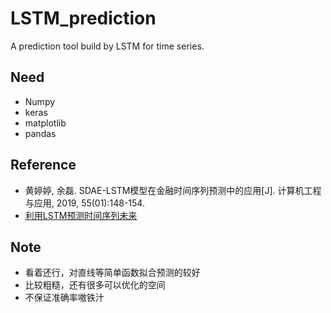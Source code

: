 # LSTM_prediction
A prediction tool build by LSTM for time series.
## Need
* Numpy
* keras
* matplotlib
* pandas
## Reference
* 黄婷婷, 余磊. SDAE-LSTM模型在金融时间序列预测中的应用[J]. 计算机工程与应用, 2019, 55(01):148-154.
* [利用LSTM预测时间序列未来](https://blog.csdn.net/hzy459176895/article/details/90512104)
## Note
* 看着还行，对直线等简单函数拟合预测的较好
* 比较粗糙，还有很多可以优化的空间
* 不保证准确率嗷铁汁

